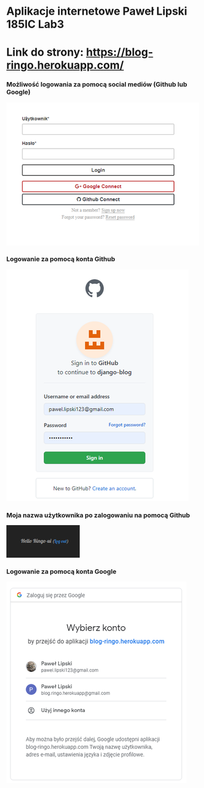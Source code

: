 # Aplikacje internetowe Paweł Lipski 185IC Lab3

# Link do strony: https://blog-ringo.herokuapp.com/

### Możliwość logowania za pomocą social mediów (Github lub Google)

![](screenshots/obraz1.png)

### Logowanie za pomocą konta Github

![](screenshots/obraz2.png)

### Moja nazwa użytkownika po zalogowaniu na pomocą Github

![](screenshots/obraz3.png)

### Logowanie za pomocą konta Google

![](screenshots/obraz4.png)
